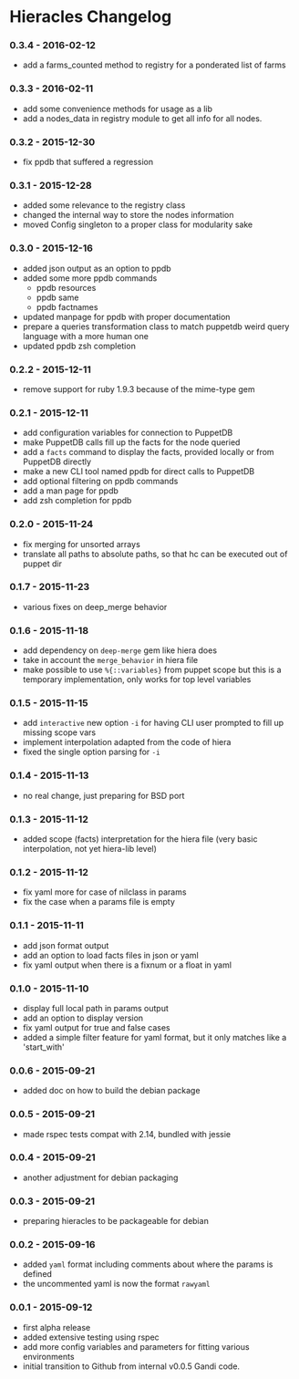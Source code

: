 Hieracles Changelog
=======================

### 0.3.4 - 2016-02-12
- add a farms_counted method to registry for a ponderated list of farms

### 0.3.3 - 2016-02-11
- add some convenience methods for usage as a lib
- add a nodes_data in registry module to get all info for all nodes.

### 0.3.2 - 2015-12-30
- fix ppdb that suffered a regression

### 0.3.1 - 2015-12-28
- added some relevance to the registry class
- changed the internal way to store the nodes information
- moved Config singleton to a proper class for modularity sake

### 0.3.0 - 2015-12-16
- added json output as an option to ppdb
- added some more ppdb commands
  - ppdb resources <queries>
  - ppdb same
  - ppdb factnames
- updated manpage for ppdb with proper documentation
- prepare a queries transformation class to 
  match puppetdb weird query language with a more human one
- updated ppdb zsh completion

### 0.2.2 - 2015-12-11
- remove support for ruby 1.9.3
  because of the mime-type gem

### 0.2.1 - 2015-12-11
- add configuration variables for connection to PuppetDB
- make PuppetDB calls fill up the facts for the node queried
- add a `facts` command to display the facts, provided locally 
  or from PuppetDB directly
- make a new CLI tool named ppdb for direct calls to PuppetDB
- add optional filtering on ppdb commands
- add a man page for ppdb
- add zsh completion for ppdb

### 0.2.0 - 2015-11-24
- fix merging for unsorted arrays
- translate all paths to absolute paths,
  so that hc can be executed out of puppet dir

### 0.1.7 - 2015-11-23
- various fixes on deep_merge behavior

### 0.1.6 - 2015-11-18
- add dependency on `deep-merge` gem like hiera does
- take in account the `merge_behavior` in hiera file
- make possible to use `%{::variables}` from puppet scope
  but this is a temporary implementation, 
  only works for top level variables

### 0.1.5 - 2015-11-15
- add `interactive` new option `-i` for having 
  CLI user prompted to fill up missing scope vars
- implement interpolation adapted from the code of hiera
- fixed the single option parsing for `-i`

### 0.1.4 - 2015-11-13
- no real change, just preparing for BSD port

### 0.1.3 - 2015-11-12
- added scope (facts) interpretation for the hiera file
  (very basic interpolation, not yet hiera-lib level)

### 0.1.2 - 2015-11-12
- fix yaml more for case of nilclass in params
- fix the case when a params file is empty

### 0.1.1 - 2015-11-11
- add json format output
- add an option to load facts files in json or yaml
- fix yaml output when there is a fixnum or a float in yaml

### 0.1.0 - 2015-11-10
- display full local path in params output
- add an option to display version
- fix yaml output for true and false cases
- added a simple filter feature for yaml format,
  but it only matches like a 'start_with'

### 0.0.6 - 2015-09-21
- added doc on how to build the debian package

### 0.0.5 - 2015-09-21
- made rspec tests compat with 2.14, bundled with jessie

### 0.0.4 - 2015-09-21
- another adjustment for debian packaging

### 0.0.3 - 2015-09-21
- preparing hieracles to be packageable for debian

### 0.0.2 - 2015-09-16
- added `yaml` format including comments about where the params is defined
- the uncommented yaml is now the format `rawyaml`

### 0.0.1 - 2015-09-12
- first alpha release
- added extensive testing using rspec
- add more config variables and parameters for fitting various environments
- initial transition to Github from internal v0.0.5 Gandi code.
